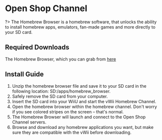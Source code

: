 # Open Shop Channel

?> The Homebrew Browser is a homebrew software, that unlocks the ability to install homebrew apps, emulators, fan-made games and more directly to your SD card.

## Required Downloads

The Homebrew Browser, which you can grab from [here](https://wii.guide/assets/files/homebrew_browser_v0.3.9e.zip)

## Install Guide
1. Unzip the homebrew browser file and save it to your SD card in the following location: SD:/apps/homebrew_browser.
2. Safely remove the SD card from your computer.
3. Insert the SD card into your WiiU and start the vWii Homebrew Channel.
4. Open the homebrew browser within the homebrew channel. Don't worry if you see colored stripes on the screen – that's normal.
5. The Homebrew Browser will launch and connect to the Open Shop Channel servers.
6. Browse and download any homebrew applications you want, but make sure they are compatible with the vWii before downloading.
